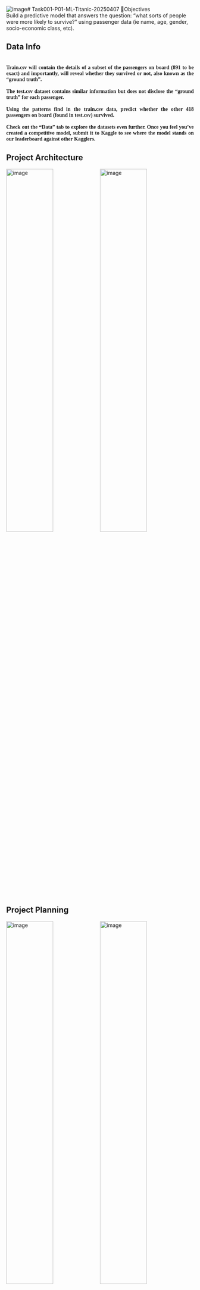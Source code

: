 ![image](https://github.com/user-attachments/assets/f0363a23-97cb-4c42-a18d-8456484a0e38)# Task001-P01-ML-Titanic-20250407
🎯Objectives <br>
Build a predictive model that answers the question: “what sorts of people were more likely to survive?” using passenger data (ie name, age, gender, socio-economic class, etc).
<h2><a id="Def">Data Info</a></h2>
<h4 style="text-align:justify; font-family: Calibri"><br> Train.csv will contain the details of a subset of the passengers on board (891 to be exact) and importantly, will reveal whether they survived or not, also known as the “ground truth”. <br> 
    <br>  The test.csv dataset contains similar information but does not disclose the “ground truth” for each passenger.<br> 
   <br>   Using the patterns find in the train.csv data, predict whether the other 418 passengers on board (found in test.csv) survived.  <br> 
  <br>    Check out the “Data” tab to explore the datasets even further. Once you feel you’ve created a competitive model, submit it to Kaggle to see where the model stands on our leaderboard against other Kagglers.</h4>

## Project Architecture
<img src="https://github.com/user-attachments/assets/362487ec-7030-4f86-9872-3905c989102a" alt="image" width="50%"><img src="https://github.com/user-attachments/assets/d9d4a617-bdf1-460d-b206-60969704c1ed" alt="image" width="50%">

## Project Planning
<img src="https://github.com/user-attachments/assets/5dd30ab4-15a9-4565-b724-0e5397122889" alt="image" width="50%"><img src="https://github.com/user-attachments/assets/97e6b950-7dba-40cc-87c4-86c45ceeb7d5" alt="image" width="50%">
<img src="https://github.com/user-attachments/assets/e3f12288-46f9-4959-aea7-d22e7109a679" alt="image" width="50%"><img src="https://github.com/user-attachments/assets/28cc518f-04cd-44d3-8812-1259011f5b7b" alt="image" width="50%">
<img src="https://github.com/user-attachments/assets/d805644e-7c29-443a-a5b1-6d911373e4db" alt="image" width="50%"><img src="https://github.com/user-attachments/assets/bb10fa75-c239-4361-b321-69a783cc70f1" alt="image" width="50%">

<h2><a id="Clea">Data Cleaning</a></h2>

### Missing values
<img src="https://github.com/user-attachments/assets/49a1803b-96cb-4429-815e-564ee241cbd4" alt="image" width="50%"><img src="https://github.com/user-attachments/assets/05fdc8c0-f828-49c2-a4dc-106799295f59" alt="image" width="50%">

<h2><a id="Clea">Exploratory Data Analysis (EDA)</a></h2>
<img src="https://github.com/user-attachments/assets/5415e49d-b461-4c94-ba31-8f64fd213381" alt="image" width="50%">

### Numerical data
<img src="https://github.com/user-attachments/assets/8548f927-d9e3-4b88-b9de-d59c0330e2ea" alt="image" width="50%"><img src="https://github.com/user-attachments/assets/990e023a-111c-494b-88be-10c0f9c0b0ba" alt="image" width="50%">

### Categorical data
![image](https://github.com/user-attachments/assets/756dbdd2-12ea-49d7-b3b2-4cfe78147510)

### Count data
<img src="https://github.com/user-attachments/assets/0d32db43-bf80-4125-ba30-8776a4fa6495" alt="image" width="50%"><img src="https://github.com/user-attachments/assets/3ec61e6e-8d0c-4d0e-97c7-74bba3032eac" alt="image" width="50%">

### Feature engineering - data insights
<img src="https://github.com/user-attachments/assets/6445e6e0-c4a0-468e-b9e9-794bdba2df75" alt="image" width="50%"><img src="https://github.com/user-attachments/assets/2c8e3917-6a70-4744-9680-0adc2996fe4b" alt="image" width="50%">
<img src="https://github.com/user-attachments/assets/0b2c28ee-8a17-4637-ab90-dc7ffc66b4a9" alt="image" width="50%"><img src="https://github.com/user-attachments/assets/c130f28f-cb1b-408e-99c0-0058e47ee066" alt="image" width="50%">
<img src="https://github.com/user-attachments/assets/c909a6ba-abc1-44ac-9f9b-f2a5acd62818" alt="image" width="50%"><img src="https://github.com/user-attachments/assets/d83ae611-ce49-4d3b-a801-8dbd6e8586c6" alt="image" width="50%">
<img src="https://github.com/user-attachments/assets/25eb1d76-8d30-4d9c-a9dd-e6fd4a536c12" alt="image" width="50%"><img src="https://github.com/user-attachments/assets/3bfa40d4-4d46-491c-adc3-4d8861cf92c8" alt="image" width="50%">

## Construct
<img src="https://github.com/user-attachments/assets/837b1510-3a36-4889-b870-6188274a6f22" alt="image" width="50%"><img src="https://github.com/user-attachments/assets/64b72a33-9693-4589-b553-2e2cc69ac176" alt="image" width="50%">
<img src="https://github.com/user-attachments/assets/57b36404-284f-4ba9-b536-0bca9d0b8d3a" alt="image" width="50%"><img src="https://github.com/user-attachments/assets/7fb35786-a5c6-4835-9e29-9da496e7e378" alt="image" width="50%">
<img src="https://github.com/user-attachments/assets/739d432e-7741-4c6b-a4e5-b9137ed5d11f" alt="image" width="50%"><img src="" alt="image" width="50%">

## Execution
<img src="https://github.com/user-attachments/assets/52854d32-0d71-439c-9ae3-641f43701c20" alt="image" width="50%"><img src="https://github.com/user-attachments/assets/4e0b4494-a549-4523-9a39-a35cc54f88af" alt="image" width="50%">
<img src="https://github.com/user-attachments/assets/b0eb0d21-fab4-4e94-a070-96f940878938" alt="image" width="50%"><img src="" alt="image" width="50%">

<img src="" alt="image" width="50%"><img src="" alt="image" width="50%">

## Next steps
